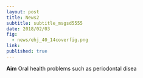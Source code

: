 ```yaml
---
layout: post
title: News2
subtitle: subtitle_msgsd5555
date: 2018/02/03
fig:
  - news/ehj_40_14coverfig.png
link:
published: true
---
```


<b>Aim</b>
Oral health problems such as periodontal disea
